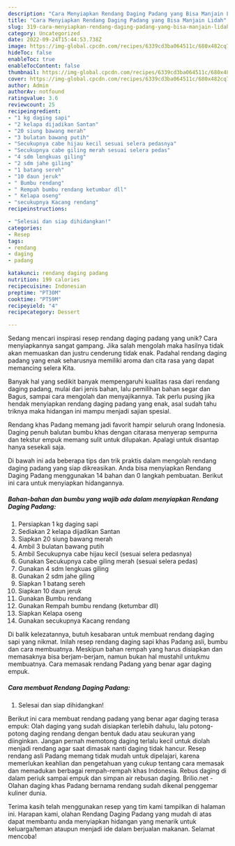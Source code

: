 ```yaml
---
description: "Cara Menyiapkan Rendang Daging Padang yang Bisa Manjain Lidah"
title: "Cara Menyiapkan Rendang Daging Padang yang Bisa Manjain Lidah"
slug: 319-cara-menyiapkan-rendang-daging-padang-yang-bisa-manjain-lidah
category: Uncategorized
date: 2022-09-24T15:44:53.738Z
image: https://img-global.cpcdn.com/recipes/6339cd3ba064511c/680x482cq70/rendang-daging-padang-foto-resep-utama.jpg
hideToc: false
enableToc: true
enableTocContent: false
thumbnail: https://img-global.cpcdn.com/recipes/6339cd3ba064511c/680x482cq70/rendang-daging-padang-foto-resep-utama.jpg
cover: https://img-global.cpcdn.com/recipes/6339cd3ba064511c/680x482cq70/rendang-daging-padang-foto-resep-utama.jpg
author: Admin
authorAv: notfound
ratingvalue: 3.6
reviewcount: 25
recipeingredient:
- "1 kg daging sapi"
- "2 kelapa dijadikan Santan"
- "20 siung bawang merah"
- "3 bulatan bawang putih"
- "Secukupnya cabe hijau kecil sesuai selera pedasnya"
- "Secukupnya cabe giling merah sesuai selera pedas"
- "4 sdm lengkuas giling"
- "2 sdm jahe giling"
- "1 batang sereh"
- "10 daun jeruk"
- " Bumbu rendang"
- " Rempah bumbu rendang ketumbar dll"
- " Kelapa oseng"
- "secukupnya Kacang rendang"
recipeinstructions:

- "Selesai dan siap dihidangkan!"
categories:
- Resep
tags:
- rendang
- daging
- padang

katakunci: rendang daging padang 
nutrition: 199 calories
recipecuisine: Indonesian
preptime: "PT30M"
cooktime: "PT59M"
recipeyield: "4"
recipecategory: Dessert

---
```





Sedang mencari inspirasi resep rendang daging padang yang unik? Cara menyiapkannya sangat gampang. Jika salah mengolah maka hasilnya tidak akan memuaskan dan justru cenderung tidak enak. Padahal rendang daging padang yang enak seharusnya memiliki aroma dan cita rasa yang dapat memancing selera Kita.





Banyak hal yang sedikit banyak mempengaruhi kualitas rasa dari rendang daging padang, mulai dari jenis bahan, lalu pemilihan bahan segar dan Bagus, sampai cara mengolah dan menyajikannya. Tak perlu pusing jika hendak menyiapkan rendang daging padang yang enak,      asal sudah tahu triknya maka hidangan ini mampu menjadi sajian spesial.














Rendang khas Padang memang jadi favorit hampir seluruh orang Indonesia. Daging penuh balutan bumbu khas dengan citarasa menyerap sempurna dan tekstur empuk memang sulit untuk dilupakan. Apalagi untuk disantap hanya sesekali saja.






Di bawah ini ada beberapa tips dan trik praktis dalam mengolah rendang daging padang yang siap dikreasikan. Anda bisa menyiapkan Rendang Daging Padang menggunakan 14 bahan dan 0 langkah pembuatan. Berikut ini cara untuk menyiapkan hidangannya.

<!--inarticleads1-->

##### Bahan-bahan dan bumbu yang wajib ada dalam menyiapkan Rendang Daging Padang:

1. Persiapkan 1 kg daging sapi
1. Sediakan 2 kelapa dijadikan Santan
1. Siapkan 20 siung bawang merah
1. Ambil 3 bulatan bawang putih
1. Ambil Secukupnya cabe hijau kecil (sesuai selera pedasnya)
1. Gunakan Secukupnya cabe giling merah (sesuai selera pedas)
1. Gunakan 4 sdm lengkuas giling
1. Gunakan 2 sdm jahe giling
1. Siapkan 1 batang sereh
1. Siapkan 10 daun jeruk
1. Gunakan  Bumbu rendang
1. Gunakan  Rempah bumbu rendang (ketumbar dll)
1. Siapkan  Kelapa oseng
1. Gunakan secukupnya Kacang rendang


Di balik kelezatannya, butuh kesabaran untuk membuat rendang daging sapi yang nikmat. Inilah resep rendang daging sapi khas Padang asli, bumbu dan cara membuatnya. Meskipun bahan rempah yang harus disiapkan dan memasaknya bisa berjam-berjam, namun bukan hal mustahil untukmu membuatnya. Cara memasak rendang Padang yang benar agar daging empuk. 

<!--inarticleads2-->

##### Cara membuat Rendang Daging Padang:


1. Selesai dan siap dihidangkan!

Berikut ini cara membuat rendang padang yang benar agar daging terasa empuk: Olah daging yang sudah disiapkan terlebih dahulu, lalu potong-potong daging rendang dengan bentuk dadu atau seukuran yang diinginkan. Jangan pernah memotong daging terlalu kecil untuk diolah menjadi rendang agar saat dimasak nanti daging tidak hancur. Resep rendang asli Padang memang tidak mudah untuk dipelajari, karena memerlukan keahlian dan pengetahuan yang cukup tentang cara memasak dan memadukan berbagai rempah-rempah khas Indonesia. Rebus daging di dalam periuk sampai empuk dan simpan air rebusan daging. Brilio.net - Olahan daging khas Padang bernama rendang sudah dikenal penggemar kuliner dunia. 

Terima kasih telah menggunakan resep yang tim kami tampilkan di halaman ini. Harapan kami, olahan Rendang Daging Padang yang mudah di atas dapat membantu anda menyiapkan hidangan yang menarik untuk keluarga/teman ataupun menjadi ide dalam berjualan makanan. Selamat mencoba!
